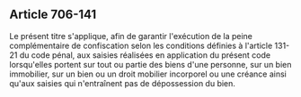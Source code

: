 Article 706-141
----
Le présent titre s'applique, afin de garantir l'exécution de la peine
complémentaire de confiscation selon les conditions définies à l'article 131-21
du code pénal, aux saisies réalisées en application du présent code lorsqu'elles
portent sur tout ou partie des biens d'une personne, sur un bien immobilier, sur
un bien ou un droit mobilier incorporel ou une créance ainsi qu'aux saisies qui
n'entraînent pas de dépossession du bien.
